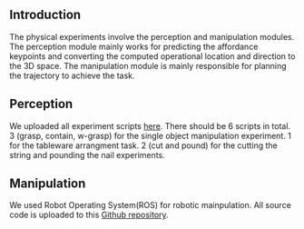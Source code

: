 ## Introduction
The physical experiments involve the perception and manipulation modules. The perception module mainly works for predicting the affordance keypoints and converting the computed operational location and direction to the 3D space. The manipulation module is mainly responsible for planning the trajectory to achieve the task. 

## Perception
We uploaded all experiment scripts [here](https://github.com/ivalab/AffKpNet/tree/master/exp). There should be 6 scripts in total. 3 (grasp, contain, w-grasp) for the single object manipulation experiment. 1 for the tableware arrangment task. 2 (cut and pound) for the cutting the string and pounding the nail experiments.

## Manipulation
We used Robot Operating System(ROS) for robotic mainpulation. All source code is uploaded to this [Github repository](https://github.com/ivaROS/ivaHandyExperiment).
